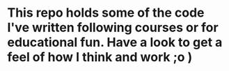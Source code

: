 # This repo holds some of the code I've written following courses or for educational fun. Have a look to get a feel of how I think and work ;o )
